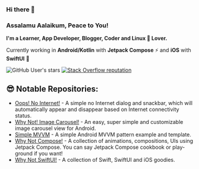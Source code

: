### Hi there 👋

### Assalamu Aalaikum, Peace to You!

**I'm a Learner, App Developer, Blogger, Coder and Linux 🐧 Lover.**

Currently working in **Android/Kotlin** with **Jetpack Compose** ⚡ and **iOS** with **SwiftUI** 🚀

![GitHub User's stars](https://img.shields.io/github/stars/ImaginativeShohag?style=social)
[![Stack Overflow reputation](https://img.shields.io/stackexchange/stackoverflow/r/2263329)](https://stackoverflow.com/users/2263329)

## 😎 Notable Repositories:

- [Oops! No Internet!](https://github.com/ImaginativeShohag/Oops-No-Internet) - A simple no Internet dialog and snackbar, which will automatically appear and disappear based on Internet connectivity status.
- [Why Not! Image Carousel!](https://github.com/ImaginativeShohag/Why-Not-Image-Carousel) - An easy, super simple and customizable image carousel view for Android.
- [Simple MVVM](https://github.com/ImaginativeShohag/Simple-MVVM) - A simple Android MVVM pattern example and template.
- [Why Not Compose!](https://github.com/ImaginativeShohag/Why-Not-Compose) - A collection of animations, compositions, UIs using Jetpack Compose. You can say Jetpack Compose cookbook or play-ground if you want!
- [Why Not SwiftUI!](https://github.com/ImaginativeShohag/Why-Not-SwiftUI) - A collection of Swift, SwiftUI and iOS goodies.

